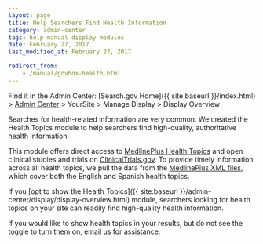 ```yaml
---
layout: page
title: Help Searchers Find Health Information
category: admin-center
tags: help-manual display modules
date: February 27, 2017
last_modified_at: February 27, 2017

redirect_from:
    - /manual/govbox-health.html
---
```


Find it in the Admin Center: [Search.gov Home]({{ site.baseurl }}/index.html) > [Admin Center](https://search.usa.gov/sites/) > YourSite > Manage Display > Display Overview

Searches for health-related information are very common. We created the Health Topics module to help searchers find high-quality, authoritative health information.

This module offers direct access to [MedlinePlus Health Topics](https://www.nlm.nih.gov/medlineplus/healthtopics.html) and open clinical studies and trials on [ClinicalTrials.gov](https://clinicaltrials.gov/). To provide timely information across all health topics, we pull the data from the [MedlinePlus XML files](https://www.nlm.nih.gov/medlineplus/xml.html), which cover both the English and Spanish health topics.

If you [opt to show the Health Topics]({{ site.baseurl }}/admin-center/display/display-overview.html) module, searchers looking for health topics on your site can readily find high-quality health information.

If you would like to show health topics in your results, but do not see the toggle to turn them on, [email us](mailto:search@gsa.gov) for assistance.